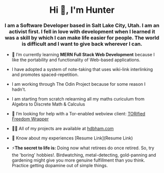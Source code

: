 <h1 align="center">Hi 👋, I'm Hunter</h1>
<h3 align="center">I am a Software Developer based in Salt Lake City, Utah. I am an activist first. I fell in love with development when I learned it was a skill by which I can make life easier for people. The world is difficult and I want to give back wherever I can.</h3>

- 🌱 I’m currently learning **MERN Full Stack Web Development** because I like the portability and functionality of Web-based applications. 

- I have adopted a system of note-taking that uses wiki-link interlinking and promotes spaced-repetition.

- I am working through The Odin Project because for some reason I hadn't.

- I am starting from scratch relearning all my maths curiculum from Algebra to Discrete Math & Calculus

- 🤝 I’m looking for help with a Tor-enabled webview client: [TORified Freedom Wrapper](https://github.com/hdbham/TORified-Freedom-Wrapper)

- 👨‍💻 All of my projects are available at [hdbham.com](hdbham.com)

- 📄 Know about my experiences [Resume Link](Resume Link)

- ⚡**The secret to life is:** Doing now what retirees do once retired. So, try the 'boring' hobbies!. Birdwatching, metal-detecting, gold-panning and gardening might give you more genuine fulfillment than you think. Practice getting dopamine out of simple things.
